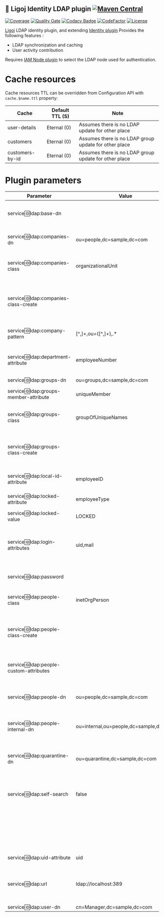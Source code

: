 ## :link: Ligoj Identity LDAP plugin [![Maven Central](https://maven-badges.herokuapp.com/maven-central/org.ligoj.plugin/plugin-id-ldap/badge.svg)](https://maven-badges.herokuapp.com/maven-central/org.ligoj.plugin/plugin-id-ldap)

[![Coverage](https://sonarcloud.io/api/project_badges/measure?project=org.ligoj.plugin%3Aplugin-id-ldap&metric=coverage)](https://sonarcloud.io/dashboard?id=org.ligoj.plugin%3Aplugin-id-ldap)
[![Quality Gate](https://sonarcloud.io/api/project_badges/measure?metric=alert_status&project=org.ligoj.plugin:plugin-id-ldap)](https://sonarcloud.io/dashboard/index/org.ligoj.plugin:plugin-id-ldap)
[![Codacy Badge](https://api.codacy.com/project/badge/Grade/abf810c094e44c0691f71174c707d6ed)](https://www.codacy.com/gh/ligoj/plugin-id-ldap?utm_source=github.com&amp;utm_medium=referral&amp;utm_content=ligoj/plugin-id-ldap&amp;utm_campaign=Badge_Grade)
[![CodeFactor](https://www.codefactor.io/repository/github/ligoj/plugin-id-ldap/badge)](https://www.codefactor.io/repository/github/ligoj/plugin-id-ldap)
[![License](http://img.shields.io/:license-mit-blue.svg)](http://fabdouglas.mit-license.org/)

[Ligoj](https://github.com/ligoj/ligoj) LDAP identity plugin, and
extending [Identity plugin](https://github.com/ligoj/plugin-id)
Provides the following features :

- LDAP synchronization and caching
- User activity contribution

Requires [IAM Node plugin](https://github.com/ligoj/plugin-iam-node) to select the LDAP node used for authentication.

# Cache resources

Cache resources TTL can be overridden from Configuration API with `cache.$name.ttl` property:

| Cache           | Default TTL (S) | Note                                                  |
|-----------------|-----------------|-------------------------------------------------------|
| user-details    | Eternal (0)     | Assumes there is no LDAP update for other place       |
| customers       | Eternal (0)     | Assumes there is no LDAP group update for other place |
| customers-by-id | Eternal (0)     | Assumes there is no LDAP group update for other place |

# Plugin parameters

| Parameter                                | Value                                  | Note                                                                                                                                   |                     
|------------------------------------------|----------------------------------------|----------------------------------------------------------------------------------------------------------------------------------------|
| service:id:ldap:base-dn                  | <empty>                                | Base DN of all DN. Should be empty for an easiest fine grained configuration.                                                          |
| service:id:ldap:companies-dn             | ou=people,dc=sample,dc=com             | DN within the people DN  where the companies owning real people are stored.                                                            |                             
| service:id:ldap:companies-class          | organizationalUnit                     | LDAP object classes of companies for search. Comma or space separated values.                                                          |                            
| service:id:ldap:companies-class-create   | <empty>                                | LDAP object classes of companies for the creation. Comma or space separated values. When empty, use the first of search classes.       |                            
| service:id:ldap:company-pattern          | [^,]+,ou=([^,]+),.*                    | Pattern extracting the company string name from a DN of an user.                                                                       |                            
| service:id:ldap:department-attribute     | employeeNumber                         | LDAP attribute name for the department value. Use a value compatible withe the LDAP schema.                                            |                            
| service:id:ldap:groups-dn                | ou=groups,dc=sample,dc=com             | DN of groups.                                                                                                                          |                                  
| service:id:ldap:groups-member-attribute  | uniqueMember                           | LDAP group's attribute name referring to its members' DN.                                                                              |                                  
| service:id:ldap:groups-class             | groupOfUniqueNames                     | LDAP object classes of groups for search. Comma or space separated values.                                                             |                                  
| service:id:ldap:groups-class-create      | <empty>                                | LDAP object classes of groups for the creation. Comma or space separated values. When empty, use the first of search classes.          |                                  
| service:id:ldap:local-id-attribute       | employeeID                             | LDAP attribute name for the local employee number.                                                                                     |                                         
| service:id:ldap:locked-attribute         | employeeType                           | LDAP attribute name for the locked status of an user.                                                                                  |                                     
| service:id:ldap:locked-value             | LOCKED                                 | LDAP attribute valued of locked user.                                                                                                  |                               
| service:id:ldap:login-attributes         | uid,mail                               | Accepted authentication LDAP attributes. Comma or space separated values. Ignored when `service:id:ldap:self-search` is `false`.       |    
| service:id:ldap:password                 | <required>                             | Clear administrator password. This value is encrypted in database.                                                                     |                    
| service:id:ldap:people-class             | inetOrgPerson                          | LDAP object classes of users for search. Comma or space separated values.                                                              |                               
| service:id:ldap:people-class-create      | <empty>                                | LDAP object classes of users for the creation. Comma or space separated values. When empty, use the first of search classes.           |                               
| service:id:ldap:people-custom-attributes | <empty>                                | List of mandatory custom user LDAP attribute names. Comma or space separated values.                                                   |                               
| service:id:ldap:people-dn                | ou=people,dc=sample,dc=com             | Base DN of the people. This DN is used as primary search location for users.                                                           |                          
| service:id:ldap:people-internal-dn       | ou=internal,ou=people,dc=sample,dc=com | DN within the people DN to separate internal (writable) users from the other. (not yet fully implemented).                             |            
| service:id:ldap:quarantine-dn            | ou=quarantine,dc=sample,dc=com         | DN outside the people DN. Receive the users moved from their source without deleting them.                                             |       
| service:id:ldap:self-search              | false                                  | When `true`, at authentication time, the admin credentials are used search and filter the user, and then the credentials are verified. |       
|                                          |                                        | When `false`, the user's credentials are checked without search. Supports only `service:id:ldap:login-attributes` = `uid,mail`.        |       
| service:id:ldap:uid-attribute            | uid                                    | LDAP attribute name user identifier.                                                                                                   |    
| service:id:ldap:url                      | ldap://localhost:389                   | One or several comma separated URLs. The first one is the primary, the next ones are for failover. Encrypted in database.              |            
| service:id:ldap:user-dn                  | cn=Manager,dc=sample,dc=com            | DN of administrator.                                                                                                                   |